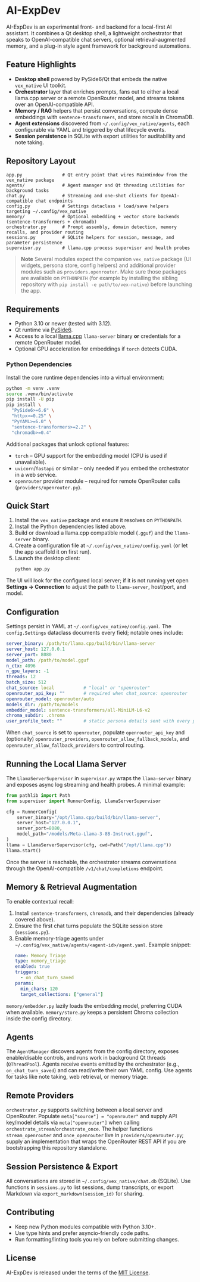 # AI-ExpDev

AI-ExpDev is an experimental front- and backend for a local-first AI assistant. It combines a Qt desktop shell, a lightweight orchestrator that speaks to OpenAI-compatible chat servers, optional retrieval-augmented memory, and a plug-in style agent framework for background automations.

## Feature Highlights
- **Desktop shell** powered by PySide6/Qt that embeds the native `vex_native` UI toolkit.
- **Orchestrator** layer that enriches prompts, fans out to either a local llama.cpp server or a remote OpenRouter model, and streams tokens over an OpenAI-compatible API.
- **Memory / RAG** helpers that persist conversations, compute dense embeddings with `sentence-transformers`, and store recalls in ChromaDB.
- **Agent extensions** discovered from `~/.config/vex_native/agents`, each configurable via YAML and triggered by chat lifecycle events.
- **Session persistence** in SQLite with export utilities for auditability and note taking.

## Repository Layout
```
app.py               # Qt entry point that wires MainWindow from the vex_native package
agents/              # Agent manager and Qt threading utilities for background tasks
chat.py              # Streaming and one-shot clients for OpenAI-compatible chat endpoints
config.py            # Settings dataclass + load/save helpers targeting ~/.config/vex_native
memory/              # Optional embedding + vector store backends (sentence-transformers + chromadb)
orchestrator.py      # Prompt assembly, domain detection, memory recalls, and provider routing
sessions.py          # SQLite helpers for session, message, and parameter persistence
supervisor.py        # llama.cpp process supervisor and health probes
```

> **Note**
> Several modules expect the companion `vex_native` package (UI widgets, persona store, config helpers) and additional provider modules such as `providers.openrouter`. Make sure those packages are available on `PYTHONPATH` (for example by installing the sibling repository with `pip install -e path/to/vex-native`) before launching the app.

## Requirements
- Python 3.10 or newer (tested with 3.12).
- Qt runtime via [PySide6](https://pypi.org/project/PySide6/).
- Access to a local [llama.cpp](https://github.com/ggerganov/llama.cpp) `llama-server` binary **or** credentials for a remote OpenRouter model.
- Optional GPU acceleration for embeddings if `torch` detects CUDA.

### Python Dependencies
Install the core runtime dependencies into a virtual environment:

```bash
python -m venv .venv
source .venv/bin/activate
pip install -U pip
pip install \
  "PySide6>=6.6" \
  "httpx>=0.25" \
  "PyYAML>=6.0" \
  "sentence-transformers>=2.2" \
  "chromadb>=0.4"
```

Additional packages that unlock optional features:
- `torch` – GPU support for the embedding model (CPU is used if unavailable).
- `uvicorn`/`fastapi` or similar – only needed if you embed the orchestrator in a web service.
- `openrouter` provider module – required for remote OpenRouter calls (`providers/openrouter.py`).

## Quick Start
1. Install the `vex_native` package and ensure it resolves on `PYTHONPATH`.
2. Install the Python dependencies listed above.
3. Build or download a llama.cpp compatible model (`.gguf`) and the `llama-server` binary.
4. Create a configuration file at `~/.config/vex_native/config.yaml` (or let the app scaffold it on first run).
5. Launch the desktop client:
   ```bash
   python app.py
   ```

The UI will look for the configured local server; if it is not running yet open **Settings → Connection** to adjust the path to `llama-server`, host/port, and model.

## Configuration
Settings persist in YAML at `~/.config/vex_native/config.yaml`. The `config.Settings` dataclass documents every field; notable ones include:

```yaml
server_binary: /path/to/llama.cpp/build/bin/llama-server
server_host: 127.0.0.1
server_port: 8080
model_path: /path/to/model.gguf
n_ctx: 4096
n_gpu_layers: -1
threads: 12
batch_size: 512
chat_source: local           # "local" or "openrouter"
openrouter_api_key: ""       # required when chat_source: openrouter
openrouter_model: openrouter/auto
models_dir: /path/to/models
embedder_model: sentence-transformers/all-MiniLM-L6-v2
chroma_subdir: .chroma
user_profile_text: ""        # static persona details sent with every prompt
```

When `chat_source` is set to `openrouter`, populate `openrouter_api_key` and (optionally) `openrouter_providers`, `openrouter_allow_fallback_models`, and `openrouter_allow_fallback_providers` to control routing.

## Running the Local Llama Server
The `LlamaServerSupervisor` in `supervisor.py` wraps the `llama-server` binary and exposes async log streaming and health probes. A minimal example:

```python
from pathlib import Path
from supervisor import RunnerConfig, LlamaServerSupervisor

cfg = RunnerConfig(
    server_binary="/opt/llama.cpp/build/bin/llama-server",
    server_host="127.0.0.1",
    server_port=8080,
    model_path="/models/Meta-Llama-3-8B-Instruct.gguf",
)
llama = LlamaServerSupervisor(cfg, cwd=Path("/opt/llama.cpp"))
llama.start()
```

Once the server is reachable, the orchestrator streams conversations through the OpenAI-compatible `/v1/chat/completions` endpoint.

## Memory & Retrieval Augmentation
To enable contextual recall:
1. Install `sentence-transformers`, `chromadb`, and their dependencies (already covered above).
2. Ensure the first chat turns populate the SQLite session store (`sessions.py`).
3. Enable memory-triage agents under `~/.config/vex_native/agents/<agent-id>/agent.yaml`. Example snippet:
   ```yaml
   name: Memory Triage
   type: memory_triage
   enabled: true
   triggers:
     - on_chat_turn_saved
   params:
     min_chars: 120
     target_collections: ["general"]
   ```

`memory/embedder.py` lazily loads the embedding model, preferring CUDA when available. `memory/store.py` keeps a persistent Chroma collection inside the config directory.

## Agents
The `AgentManager` discovers agents from the config directory, exposes enable/disable controls, and runs work in background Qt threads (`QThreadPool`). Agents receive events emitted by the orchestrator (e.g., `on_chat_turn_saved`) and can read/write their own YAML config. Use agents for tasks like note taking, web retrieval, or memory triage.

## Remote Providers
`orchestrator.py` supports switching between a local server and OpenRouter. Populate `meta["source"] = "openrouter"` and supply API key/model details via `meta["openrouter"]` when calling `orchestrate_stream`/`orchestrate_once`. The helper functions `stream_openrouter` and `once_openrouter` live in `providers/openrouter.py`; supply an implementation that wraps the OpenRouter REST API if you are bootstrapping this repository standalone.

## Session Persistence & Export
All conversations are stored in `~/.config/vex_native/chat.db` (SQLite). Use functions in `sessions.py` to list sessions, dump transcripts, or export Markdown via `export_markdown(session_id)` for sharing.

## Contributing
- Keep new Python modules compatible with Python 3.10+.
- Use type hints and prefer asyncio-friendly code paths.
- Run formatting/linting tools you rely on before submitting changes.

## License
AI-ExpDev is released under the terms of the [MIT License](LICENSE).

